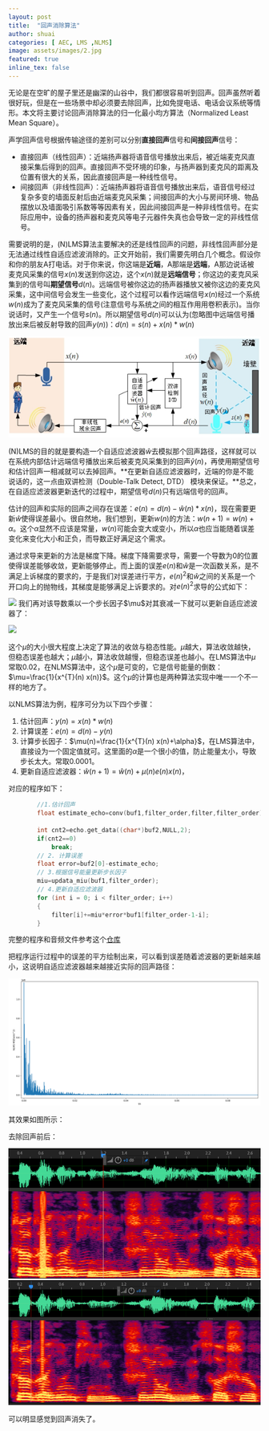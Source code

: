 ```yaml
---
layout: post
title:  "回声消除算法"
author: shuai
categories: [ AEC, LMS ,NLMS]
image: assets/images/2.jpg
featured: true
inline_tex: false
---
```


无论是在空旷的屋子里还是幽深的山谷中，我们都很容易听到回声。回声虽然听着很好玩，但是在一些场景中却必须要去除回声，比如免提电话、电话会议系统等情形。本文将主要讨论回声消除算法的归一化最小均方算法（Normalized Least Mean Square）。

声学回声信号根据传输途径的差别可以分别**直接回声**信号和**间接回声**信号：
+ 直接回声（线性回声）：近端扬声器将语音信号播放出来后，被近端麦克风直接采集后得到的回声。直接回声不受环境的印象，与扬声器到麦克风的距离及位置有很大的关系，因此直接回声是一种线性信号。
+ 间接回声（非线性回声）：近端扬声器将语音信号播放出来后，语音信号经过复杂多变的墙面反射后由近端麦克风采集；间接回声的大小与房间环境、物品摆放以及墙面吸引系数等等因素有关，因此间接回声是一种非线性信号。在实际应用中，设备的扬声器和麦克风等电子元器件失真也会导致一定的非线性信号。

需要说明的是，(N)LMS算法主要解决的还是线性回声的问题，非线性回声部分是无法通过线性自适应滤波消除的。正文开始前，我们需要先明白几个概念。假设你和你的朋友A打电话。对于你来说，你这端是**近端**，A那端是**远端**，A那边说话被麦克风采集的信号$x(n)$发送到你这边，这个$x(n)$就是**远端信号**；你这边的麦克风采集到的信号叫**期望信号**$d(n)$。远端信号被你这边的扬声器播放又被你这边的麦克风采集，这中间信号会发生一些变化，这个过程可以看作远端信号$x(n)$经过一个系统$w(n)$成为了麦克风采集的信号(注意信号与系统之间的相互作用用卷积表示)。当你说话时，又产生一个信号$s(n)$。所以期望信号$d(n)$可以认为(忽略图中远端信号播放出来后被反射导致的回声$y(n)$)：$d(n)=s(n)+x(n)*w(n)$

![aec](../assets/images/aec.jpg)

(N)LMS的目的就是要构造一个自适应滤波器$\hat w$去模拟那个回声路径，这样就可以在系统内部估计远端信号播放出来后被麦克风采集到的回声$\hat y(n)$，再使用期望信号和估计回声一相减就可以去掉回声。**在更新自适应滤波器时，近端的你是不能说话的，这一点由双讲检测（Double-Talk Detect, DTD） 模块来保证。**总之，在自适应滤波器更新迭代的过程中，期望信号$d(n)$只有远端信号的回声。

估计的回声和实际的回声之间存在误差：$e(n)=d(n)-\hat{w}(n)*x(n)$，现在需要更新$\hat{w}$使得误差最小。很自然地，我们想到，更新$w(n)$的方法：$w(n+1)=w(n)+\alpha$。这个$\alpha$显然不应该是常量，$w(n)$可能会变大或变小，所以$\alpha$也应当能随着误差变化来变化大小和正负，而导数正好满足这个需求。

通过求导来更新的方法是梯度下降。梯度下降需要求导，需要一个导数为0的位置使得误差能够收敛，更新能够停止。而上面的误差$e(n)$和$\hat{w}$是一次函数关系，是不满足上诉梯度的要求的，于是我们对误差进行平方，$e(n)^2$和$\hat{w}$之间的关系是一个开口向上的抛物线，其梯度是能够满足上诉要求的。对$e(n)^2$求导的公式如下：

![](https://www.zhihu.com/equation?tex=\frac{\partial%20e(n)^{2}}{\partial%20w}%20=2%20e(n)%20\frac{\partial(d(n)-\hat{w}%20*%20x(n))}{\partial%20w}%20=2%20%20e(n)%20x(n))
我们再对该导数乘以一个步长因子$\mu$对其衰减一下就可以更新自适应滤波器了：

![](https://www.zhihu.com/equation?tex=\hat{w}(n%2b1)=\hat{w}(n)%2b2\mu%20e(n)x(n))

这个$\mu$的大小很大程度上决定了算法的收敛与稳态性能。$\mu$越大，算法收敛越快，但稳态误差也越大；$\mu$越小，算法收敛越慢，但稳态误差也越小。在LMS算法中$\mu$常取0.02，在NLMS算法中，这个$\mu$是可变的，它是信号能量的倒数：$\mu=\frac{1}{x^{T}(n) x(n)}$。这个$\mu$的计算也是两种算法实现中唯一一个不一样的地方了。

以NLMS算法为例，程序可分为以下四个步骤：

1. 估计回声：$y(n)=x(n)*w(n)$
2. 计算误差：$e(n)=d(n)-y(n)$
3. 计算步长因子：$\mu(n)=\frac{1}{x^{T}(n) x(n)+\alpha}$，在LMS算法中，直接设为一个固定值就可。这里面的$\alpha$是一个很小的值，防止能量太小，导致步长太大。常取0.0001。
4. 更新自适应滤波器：$\hat{w}(n+1)=\hat{w}(n)+\mu(n) e(n) x(n)$，

对应的程序如下：
```c++
        //1.估计回声
        float estimate_echo=conv(buf1,filter_order,filter,filter_order);
        
        int cnt2=echo.get_data((char*)buf2,NULL,2);
        if(cnt2==0)
            break;
        // 2. 计算误差
        float error=buf2[0]-estimate_echo;
        // 3.根据信号能量更新步长因子
        miu=updata_miu(buf1,filter_order);
        // 4.更新自适应滤波器
        for (int i = 0; i < filter_order; i++)
        {
            filter[i]+=miu*error*buf1[filter_order-1-i];
        }
```
完整的程序和音频文件参考这个[仓库](https://github.com/Shuai-xv/nlms_aec.git)

把程序运行过程中的误差的平方绘制出来，可以看到误差随着滤波器的更新越来越小，这说明自适应滤波器越来越接近实际的回声路径：

![](../assets/images/1650265735955.png)

其效果如图所示：

去除回声前后：

![picture 2](../assets/images/1650641569232.png) 
![picture 3](../assets/images/1650641727626.png)  

可以明显感觉到回声消失了。
